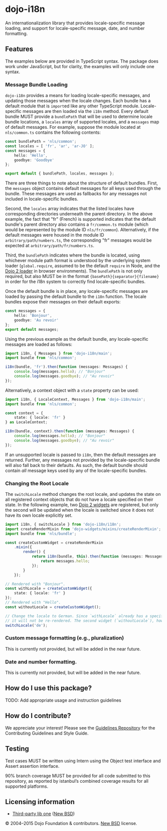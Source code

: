 # dojo-i18n

An internationalization library that provides locale-specific message loading, and support for locale-specific message, date, and number formatting.

## Features

The examples below are provided in TypeScript syntax. The package does work under JavaScript, but for clarity, the examples will only include one syntax.

### Message Bundle Loading

`dojo-i18n` provides a means for loading locale-specific messages, and updating those messages when the locale changes. Each bundle has a default module that is `import`ed like any other TypeScript module. Locale-specific messages are then loaded via the `i18n` method. Every default bundle MUST provide a `bundlePath` that will be used to determine locale bundle locations, a `locales` array of supported locales, and a `messages` map of default messages. For example, suppose the module located at `nls/common.ts` contains the following contents:

```typescript
const bundlePath = 'nls/common';
const locales = [ 'fr', 'ar', 'ar-JO' ];
const messages = {
	hello: 'Hello',
	goodbye: 'Goodbye'
};

export default { bundlePath, locales, messages };
```

There are three things to note about the structure of default bundles. First, the `messages` object contains default messages for all keys used through the bundle. These messages are used as fallbacks for any messages not included in locale-specific bundles.

Second, the `locales` array indicates that the listed locales have corresponding directories underneath the parent directory. In the above example, the fact that "fr" (French) is supported indicates that the default bundle's parent directory also contains a `fr/common.ts` module (which would be represented by the module ID `nls/fr/common`). Alternatively, if the default messages were housed in the module ID `arbitrary/path/numbers.ts`, the corresponding "fr" messages would be expected at `arbitrary/path/fr/numbers.ts`.

Third, the `bundlePath` indicates where the bundle is located, using whichever module path format is understood by the underlying system loader (`global.require`, assumed to be the default `require` in Node, and the [Dojo 2 loader](https://github.com/dojo/loader/) in browser environments). The `bundlePath` is not only required, but also MUST be in the format `{basePath}{separator}{filename}` in order for the i18n system to correctly find locale-specific bundles.

Once the default bundle is in place, any locale-specific messages are loaded by passing the default bundle to the `i18n` function. The locale bundles expose their messages on their default exports:

```typescript
const messages = {
	hello: 'Bonjour',
	goodbye: 'Au revoir'
};
export default messages;
```

Using the previous example as the default bundle, any locale-specific messages are loaded as follows:

```typescript
import i18n, { Messages } from 'dojo-i18n/main';
import bundle from 'nls/common';

i18n(bundle, 'fr').then(function (messages: Messages) {
	console.log(messages.hello); // "Bonjour"
	console.log(messages.goodbye); // "Au revoir"
});
```

Alternatively, a context object with a `state` property can be used:


```typescript
import i18n, { LocaleContext, Messages } from 'dojo-i18n/main';
import bundle from 'nls/common';

const context = {
	state: { locale: 'fr' }
} as LocaleContext;

i18n(bundle, context).then(function (messages: Messages) {
	console.log(messages.hello); // "Bonjour"
	console.log(messages.goodbye); // "Au revoir"
});
```

If an unsupported locale is passed to `i18n`, then the default messages are returned. Further, any messages not provided by the locale-specific bundle will also fall back to their defaults. As such, the default bundle should contain _all_ message keys used by any of the locale-specific bundles.


### Changing the Root Locale

The `switchLocale` method changes the root locale, and updates the state on all registered context objects that do not have a locale specified on their state. In the following example, two [Dojo 2 widgets](https://github.com/dojo/widgets) are registered, but only the second will be updated when the locale is switched since it does not have its own locale explicitly set.

```typescript
import i18n, { switchLocale } from 'dojo-i18n/i18n';
import createRenderMixin from 'dojo-widgets/mixins/createRenderMixin';
import bundle from 'nls/bundle';

const createCustomWidget = createRenderMixin
	.mixin({
		render() {
			return i18n(bundle, this).then(function (messages: Messages) {
				return messages.hello;
			});
		}
	});

// Rendered with "Bonjour".
const withLocale = createCustomWidget({
	state: { locale: 'fr' }
});
// Rendered with "Hello".
const withoutLocale = createCustomWidget();

// Change the locale to German. Since `withLocale` already has a specific locale,
// it will not be re-rendered. The second widget (`withoutLocale`), however, will be.
switchLocale('de');
```

### Custom message formatting (e.g., pluralization)

This is currently not provided, but will be added in the near future.

### Date and number formatting.

This is currently not provided, but will be added in the near future.

## How do I use this package?

TODO: Add appropriate usage and instruction guidelines

## How do I contribute?

We appreciate your interest!  Please see the [Guidelines Repository](https://github.com/dojo/guidelines#readme) for the
Contributing Guidelines and Style Guide.

## Testing

Test cases MUST be written using Intern using the Object test interface and Assert assertion interface.

90% branch coverage MUST be provided for all code submitted to this repository, as reported by istanbul’s combined coverage results for all supported platforms.

## Licensing information

* [Third-party lib one](https//github.com/foo/bar) ([New BSD](http://opensource.org/licenses/BSD-3-Clause))

© 2004–2015 Dojo Foundation & contributors. [New BSD](http://opensource.org/licenses/BSD-3-Clause) license.

